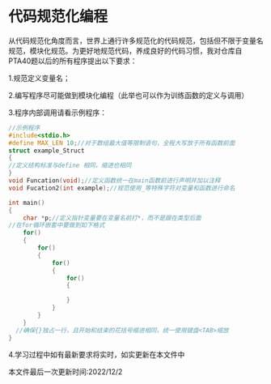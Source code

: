 # 代码规范化编程

从代码规范化角度而言，世界上通行许多规范化的代码规范，包括但不限于变量名规范，模块化规范。为更好地规范代码，养成良好的代码习惯，我对仓库自PTA40题以后的所有程序提出以下要求：  

1.规范定义变量名；

2.编写程序尽可能做到模块化编程（此举也可以作为训练函数的定义与调用）

3.程序内部调用请看示例程序：

```c
//示例程序
#include<stdio.h>
#define MAX_LEN 10;//对于数组最大值等限制语句，全程大写放于所有函数前面
struct example_Struct
{
//定义结构标准与define 相同，缩进也相同
}
void Funcation(void);//定义函数统一在main函数前进行声明并加以注释
void Fucation2(int example);//规范使用_等特殊字符对变量和函数进行命名

int main()
{
    char *p;//定义指针变量要在变量名前打*，而不是跟在类型后面
//在for循环嵌套中要做到如下格式
    for()
    {
        for()
        {
            for()
            {
                for()
                {

                }
            }
        }
    }
  //确保{}独占一行，且开始和结束的花括号缩进相同，统一使用键盘<TAB>缩放
}
```

4.学习过程中如有最新要求将实时，如实更新在本文件中

本文件最后一次更新时间:2022/12/2
